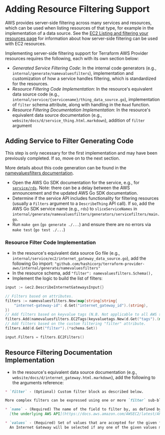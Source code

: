 # Adding Resource Filtering Support

AWS provides server-side filtering across many services and resources, which can be used when listing resources of that type, for example in the implementation of a data source.
See the [EC2 Listing and filtering your resources page](https://docs.aws.amazon.com/AWSEC2/latest/UserGuide/Using_Filtering.html#Filtering_Resources_CLI) for information about how server-side filtering can be used with EC2 resources.

Implementing server-side filtering support for Terraform AWS Provider resources requires the following, each with its own section below:

- _Generated Service Filtering Code_: In the internal code generators (e.g., `internal/generate/namevaluesfilters`), implementation and customization of how a service handles filtering, which is standardized for the resources.
- _Resource Filtering Code Implementation_: In the resource's equivalent data source code (e.g., `internal/service/{servicename}/thing_data_source.go`), implementation of `filter` schema attribute, along with handling in the `Read` function.
- _Resource Filtering Documentation Implementation_: In the resource's equivalent data source documentation (e.g., `website/docs/d/service_thing.html.markdown`), addition of `filter` argument

## Adding Service to Filter Generating Code

This step is only necessary for the first implementation and may have been previously completed. If so, move on to the next section.

More details about this code generation can be found in the [namevaluesfilters documentation](../../internal/generate/namevaluesfilters/README.md).

- Open the AWS Go SDK documentation for the service, e.g., for [`service/rds`](https://docs.aws.amazon.com/sdk-for-go/api/service/rds/). Note: there can be a delay between the AWS announcement and the updated AWS Go SDK documentation.
- Determine if the service API includes functionality for filtering resources (usually a `Filters` argument to a `DescribeThing` API call). If so, add the AWS Go SDK service name (e.g., `rds`) to `sliceServiceNames` in `internal/generate/namevaluesfilters/generators/servicefilters/main.go`.
- Run `make gen` (`go generate ./...`) and ensure there are no errors via `make test` (`go test ./...`)

### Resource Filter Code Implementation

- In the resource's equivalent data source Go file (e.g., `internal/service/ec2/internet_gateway_data_source.go`), add the following Go import: `"github.com/hashicorp/terraform-provider-aws/internal/generate/namevaluesfilters"`
- In the resource schema, add `"filter": namevaluesfilters.Schema(),`
- Implement the logic to build the list of filters:

```go
input := &ec2.DescribeInternetGatewaysInput{}

// Filters based on attributes.
filters := namevaluesfilters.New(map[string]string{
	"internet-gateway-id": d.Get("internet_gateway_id").(string),
})
// Add filters based on keyvalue tags (N.B. Not applicable to all AWS services that support filtering)
filters.Add(namevaluesfilters.EC2Tags(keyvaluetags.New(d.Get("tags").(map[string]interface{})).IgnoreAWS().IgnoreConfig(ignoreTagsConfig).Map()))
// Add filters based on the custom filtering "filter" attribute.
filters.Add(d.Get("filter").(*schema.Set))

input.Filters = filters.EC2Filters()
```

## Resource Filtering Documentation Implementation

- In the resource's equivalent data source documentation (e.g., `website/docs/d/internet_gateway.html.markdown`), add the following to the arguments reference:

```markdown
* `filter` - (Optional) Custom filter block as described below.

More complex filters can be expressed using one or more `filter` sub-blocks, which take the following arguments:

* `name` - (Required) The name of the field to filter by, as defined by
  [the underlying AWS API](https://docs.aws.amazon.com/AWSEC2/latest/APIReference/API_DescribeInternetGateways.html).

* `values` - (Required) Set of values that are accepted for the given field.
  An Internet Gateway will be selected if any one of the given values matches.
```
